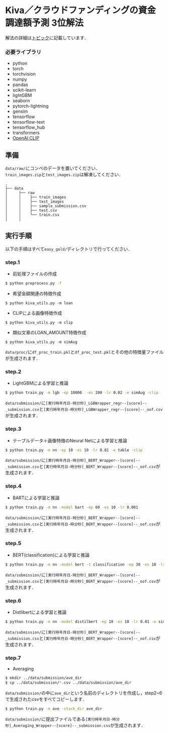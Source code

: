 # Kiva／クラウドファンディングの資金調達額予測 3位解法


解法の詳細は[トピック](https://comp.probspace.com/competitions/kiva2021/discussions/bananabanana-Poste3e093d73691d7602ed9)に記載しています．  


### 必要ライブラリ
* python
* torch
* torchvision
* numpy
* pandas
* scikit-learn
* lightGBM
* seaborn
* pytorch-lightning
* gensim
* tensorflow
* tensorflow-text
* tensorflow_hub
* transformers
* [OpenAI CLIP](https://github.com/openai/CLIP)


## 準備

`data/raw/`にコンペのデータを置いてください．  
`train_images.zip`と`test_images.zip`は解凍してください．

```
.
├── data
│     ├── raw
│     │    ├── train_images
│     │    ├── test_images
│     │    ├── sample_submission.csv
│     │    ├── test.csv
│     │    └── train.csv
│     │

```

## 実行手順
以下の手順はすべて`easy_gold/`ディレクトリで行ってください．


### step.1 
* 前処理ファイルの作成

```bash
$ python preprocess.py -f  
```

* 希望金額関連の特徴作成
```
$ python kiva_utils.py -m loan
```
* CLIPによる画像特徴作成
```
$ python kiva_utils.py -m clip
```
* 類似文章のLOAN_AMOUNT特徴作成
```
$ python kiva_utils.py -m simAug
```
`data/proc/`に`df_proc_train.pkl`と`df_proc_test.pkl`とその他の特徴量ファイルが生成されます．


### step.2
* LightGBMによる学習と推論

```bash
$ python train.py -m lgb -ep 10000  -es 200 -lr 0.02 -e simAug -clip
```
`data/submission/`に`[実行時年月日-時分秒]_LGBWrapper_regr--[score]--_submission.csv`と`[実行時年月日-時分秒]_LGBWrapper_regr--[score]--_oof.csv`が生成されます．


### step.3
* テーブルデータ＋画像特徴のNeural Netによる学習と推論

```bash
$ python train.py -m nn -ep 10 -es 10 -lr 0.01 -e table -clip
```
`data/submission/`に`[実行時年月日-時分秒]_BERT_Wrapper--[score]--_submission.csv`と`[実行時年月日-時分秒]_BERT_Wrapper--[score]--_oof.csv`が生成されます．


### step.4
* BARTによる学習と推論

```bash
$ python train.py -m nn -model bart -ep 60 -es 10 -lr 0.001 
```
`data/submission/`に`[実行時年月日-時分秒]_BERT_Wrapper--[score]--_submission.csv`と`[実行時年月日-時分秒]_BERT_Wrapper--[score]--_oof.csv`が生成されます．


### step.5
* BERT(classification)による学習と推論

```bash
$ python train.py -m nn -model bert -t classification -ep 30 -es 10 -lr 0.01 -e simAug
```
`data/submission/`に`[実行時年月日-時分秒]_BERT_Wrapper--[score]--_submission.csv`と`[実行時年月日-時分秒]_BERT_Wrapper--[score]--_oof.csv`が生成されます．


### step.6
* Distlibertによる学習と推論

```bash
$ python train.py -m nn -model distilbert -ep 10 -es 10 -lr 0.01 -e simAug -clip
```
`data/submission/`に`[実行時年月日-時分秒]_BERT_Wrapper--[score]--_submission.csv`と`[実行時年月日-時分秒]_BERT_Wrapper--[score]--_oof.csv`が生成されます．


### step.7
* Averaging

```bash
$ mkdir ../data/submission/ave_dir
$ cp ../data/submission/*.csv ../data/submission/ave_dir
```
`data/submission/`の中に`ave_dir`という名前のディレクトリを作成し，step2~6で生成されたcsvをすべてコピーします．


```bash
$ python train.py -m ave -stack_dir ave_dir 
```

`data/submission/`に提出ファイルである`[実行時年月日-時分秒]_Averaging_Wrapper--[score]--_submission.csv`が生成されます．